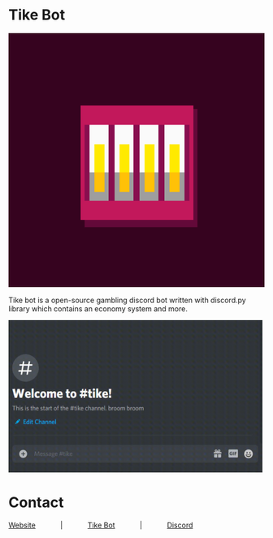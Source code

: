 # Tike Bot 

<img src="https://github.com/saliherdemk/Tike/blob/master/media/logo.png"  width="1000" height="500" />

Tike bot is a open-source gambling discord bot written with discord.py library which contains an economy system and more.

<img src="https://github.com/saliherdemk/Tike/blob/master/media/race.gif"  width="500" height="300" />




# Contact

[Website](http://tyche.ga)⠀ ⠀⠀ ⠀|⠀ ⠀⠀ ⠀[Tike Bot](https://top.gg/bot/818200360819884062)⠀ ⠀⠀ ⠀|⠀ ⠀⠀ ⠀[Discord](https://discord.gg/Jk3pVbNeQu)

